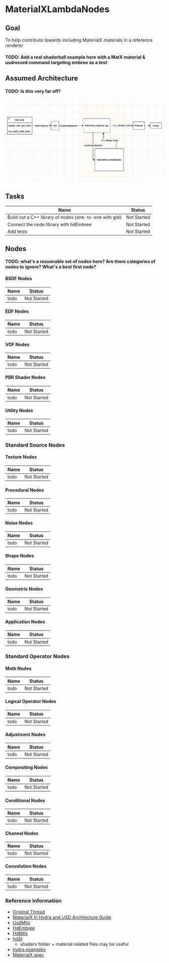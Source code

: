 # MaterialXLambdaNodes

## Goal

To help contribute towards including MaterialX materials in a reference renderer

#### TODO: Add a real shaderball example here with a MatX material & usdrecord command targeting embree as a test

## Assumed Architecture

#### TODO: Is this very far off?

![alt text](arch.jpg)

## Tasks

| Name    | Status |
| -------- | ------- |
| Build out a C++ library of nodes (one-to-one with glsl) | Not Started |
| Connect the node library with hdEmbree | Not Started     |
| Add tests    | Not Started    |

## Nodes

#### TODO: what's a reasonable set of nodes here? Are there categories of nodes to ignore? What's a best first node?

#### BSDF Nodes

| Name    | Status |
| -------- | ------- |
| todo | Not Started |

#### EDF Nodes

| Name    | Status |
| -------- | ------- |
| todo | Not Started |

#### VDF Nodes

| Name    | Status |
| -------- | ------- |
| todo | Not Started |

#### PBR Shader Nodes

| Name    | Status |
| -------- | ------- |
| todo | Not Started |

#### Utility Nodes

| Name    | Status |
| -------- | ------- |
| todo | Not Started |

### Standard Source Nodes

#### Texture Nodes

| Name    | Status |
| -------- | ------- |
| todo | Not Started |

#### Procedural Nodes

| Name    | Status |
| -------- | ------- |
| todo | Not Started |

#### Noise Nodes

| Name    | Status |
| -------- | ------- |
| todo | Not Started |

#### Shape Nodes

| Name    | Status |
| -------- | ------- |
| todo | Not Started |

#### Geometric Nodes

| Name    | Status |
| -------- | ------- |
| todo | Not Started |

#### Application Nodes

| Name    | Status |
| -------- | ------- |
| todo | Not Started |

### Standard Operator Nodes

#### Math Nodes

| Name    | Status |
| -------- | ------- |
| todo | Not Started |

#### Logical Operator Nodes

| Name    | Status |
| -------- | ------- |
| todo | Not Started |


#### Adjustment Nodes

| Name    | Status |
| -------- | ------- |
| todo | Not Started |


#### Compositing Nodes

| Name    | Status |
| -------- | ------- |
| todo | Not Started |


#### Conditional Nodes

| Name    | Status |
| -------- | ------- |
| todo | Not Started |

#### Channel Nodes

| Name    | Status |
| -------- | ------- |
| todo | Not Started |

#### Convolution Nodes

| Name    | Status |
| -------- | ------- |
| todo | Not Started |


### Reference Information

- [Original Thread](https://academysoftwarefdn.slack.com/archives/C02HJH53RN3/p1722833392119919)
- [MaterialX In Hydra and USD Architecture Guide](https://openusd.org/release/api/_page__material_x__in__hydra__u_s_d.html)
- [UsdMtlx](https://openusd.org/release/api/usd_mtlx_page_front.html)
- [HdEmbree](https://openusd.org/release/api/hd_embree_page_front.html)
- [HdMtlx](https://github.com/PixarAnimationStudios/OpenUSD/tree/release/pxr/imaging/hdMtlx)
- [hdSt](https://github.com/PixarAnimationStudios/OpenUSD/tree/release/pxr/imaging/hdSt)
    - shaders folder + material related files may be useful
- [hydra examples](https://github.com/PixarAnimationStudios/OpenUSD/tree/release/extras/imaging/examples)
- [MaterialX spec](https://github.com/AcademySoftwareFoundation/MaterialX/tree/main/documents/Specification)
